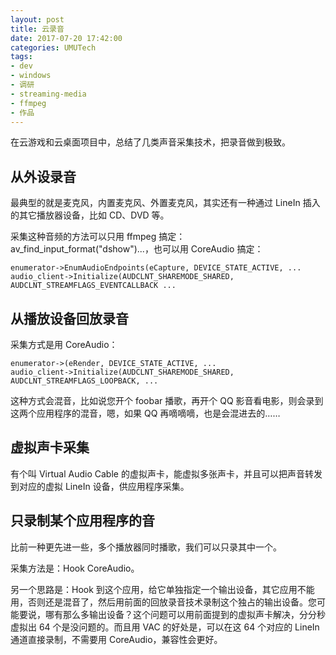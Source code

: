 ```yaml
---
layout: post
title: 云录音
date: 2017-07-20 17:42:00
categories: UMUTech
tags:
- dev
- windows
- 调研
- streaming-media
- ffmpeg
- 作品
---
```

在云游戏和云桌面项目中，总结了几类声音采集技术，把录音做到极致。

## 从外设录音

最典型的就是麦克风，内置麦克风、外置麦克风，其实还有一种通过 LineIn 插入的其它播放器设备，比如 CD、DVD 等。

采集这种音频的方法可以只用 ffmpeg 搞定：av_find_input_format("dshow")...，也可以用 CoreAudio 搞定：


```
enumerator->EnumAudioEndpoints(eCapture, DEVICE_STATE_ACTIVE, ...
audio_client->Initialize(AUDCLNT_SHAREMODE_SHARED, AUDCLNT_STREAMFLAGS_EVENTCALLBACK ...
```

## 从播放设备回放录音

采集方式是用 CoreAudio：

```
enumerator->(eRender, DEVICE_STATE_ACTIVE, ...
audio_client->Initialize(AUDCLNT_SHAREMODE_SHARED, AUDCLNT_STREAMFLAGS_LOOPBACK, ...
```

这种方式会混音，比如说您开个 foobar 播歌，再开个 QQ 影音看电影，则会录到这两个应用程序的混音，嗯，如果 QQ 再嘀嘀嘀，也是会混进去的……

## 虚拟声卡采集

有个叫 Virtual Audio Cable 的虚拟声卡，能虚拟多张声卡，并且可以把声音转发到对应的虚拟 LineIn 设备，供应用程序采集。

## 只录制某个应用程序的音

比前一种更先进一些，多个播放器同时播歌，我们可以只录其中一个。

采集方法是：Hook CoreAudio。

另一个思路是：Hook 到这个应用，给它单独指定一个输出设备，其它应用不能用，否则还是混音了，然后用前面的回放录音技术录制这个独占的输出设备。您可能要说，哪有那么多输出设备？这个问题可以用前面提到的虚拟声卡解决，分分秒虚拟出 64 个是没问题的。而且用 VAC 的好处是，可以在这 64 个对应的 LineIn 通道直接录制，不需要用 CoreAudio，兼容性会更好。
